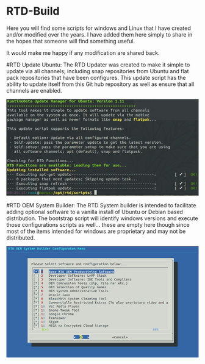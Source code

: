 # RTD-Build

Here you will find some scripts for windows and Linux that I have created and/or modified over the years. I have added them here simply to share in the hopes that someone will find something useful. 

It would make me happy if any modification are shared back. 

#RTD Update Ubuntu:
The RTD Updater was created to make it simple to update via all channels; including snap repositories from Ubuntu and flat pack repositories that have been configures. This update script has the ability to update itself from this Git hub repository as well as ensure that all channels are enabled.

![RTD Update Screenshot](Media_files/Scr1.png?raw=true "Executing the Script")

#RTD OEM System Builder: 
The RTD System builder is intended to facilitate adding optional software to a vanilla install of Ubuntu or Debian based distribution. The bootstrap script will identify windows versions and execute those configurations scripts as well... these are empty here though since most of the items intended for windows are proprietary and may not be distributed. 

![RTD Builder Screenshot](Media_files/Scr2.png?raw=true "Executing the Script")
